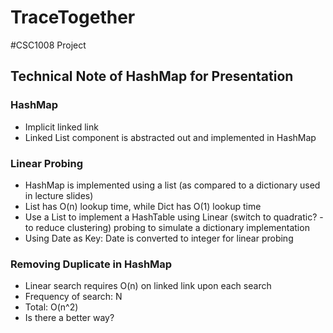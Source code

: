 # TraceTogether

#CSC1008 Project

## Technical Note of HashMap for Presentation 
### HashMap 
  - Implicit linked link 
  - Linked List component is abstracted out and implemented in HashMap 

### Linear Probing
  - HashMap is implemented using a list (as compared to a dictionary used in lecture slides)
  - List has O(n) lookup time, while Dict has O(1) lookup time
  - Use a List to implement a HashTable using Linear (switch to quadratic? - to reduce clustering) probing to simulate a dictionary implementation 
  - Using Date as Key: Date is converted to integer for linear probing 

### Removing Duplicate in HashMap 
  - Linear search requires O(n) on linked link upon each search
  - Frequency of search: N
  - Total: O(n^2)
  - Is there a better way?



